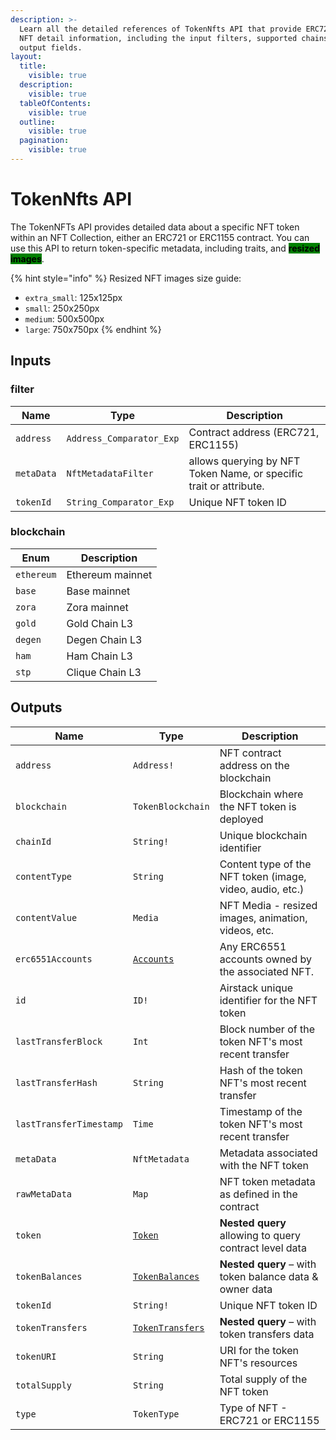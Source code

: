 ```yaml
---
description: >-
  Learn all the detailed references of TokenNfts API that provide ERC721/1155
  NFT detail information, including the input filters, supported chains, and
  output fields.
layout:
  title:
    visible: true
  description:
    visible: true
  tableOfContents:
    visible: true
  outline:
    visible: true
  pagination:
    visible: true
---
```


# TokenNfts API

The TokenNFTs API provides detailed data about a specific NFT token within an NFT Collection, either an ERC721 or ERC1155 contract. You can use this API to return token-specific metadata, including traits, and <mark style="background-color:green;">**resized images**</mark>.

{% hint style="info" %}
Resized NFT images size guide:

* `extra_small`: 125x125px
* `small`: 250x250px
* `medium`: 500x500px
* `large`: 750x750px
{% endhint %}

## Inputs

### filter

| Name       | Type                     | Description                                                        |
| ---------- | ------------------------ | ------------------------------------------------------------------ |
| `address`  | `Address_Comparator_Exp` | Contract address (ERC721, ERC1155)                                 |
| `metaData` | `NftMetadataFilter`      | allows querying by NFT Token Name, or specific trait or attribute. |
| `tokenId`  | `String_Comparator_Exp`  | Unique NFT token ID                                                |

### blockchain

| Enum       | Description      |
| ---------- | ---------------- |
| `ethereum` | Ethereum mainnet |
| `base`     | Base mainnet     |
| `zora`     | Zora mainnet     |
| `gold`     | Gold Chain L3    |
| `degen`    | Degen Chain L3   |
| `ham`      | Ham Chain L3     |
| `stp`      | Clique Chain L3  |

## Outputs

| Name                    | Type                                      | Description                                               |
| ----------------------- | ----------------------------------------- | --------------------------------------------------------- |
| `address`               | `Address!`                                | NFT contract address on the blockchain                    |
| `blockchain`            | `TokenBlockchain`                         | Blockchain where the NFT token is deployed                |
| `chainId`               | `String!`                                 | Unique blockchain identifier                              |
| `contentType`           | `String`                                  | Content type of the NFT token (image, video, audio, etc.) |
| `contentValue`          | `Media`                                   | NFT Media - resized images, animation, videos, etc.       |
| `erc6551Accounts`       | [`Accounts`](accounts-api.md)             | Any ERC6551 accounts owned by the associated NFT.         |
| `id`                    | `ID!`                                     | Airstack unique identifier for the NFT token              |
| `lastTransferBlock`     | `Int`                                     | Block number of the token NFT's most recent transfer      |
| `lastTransferHash`      | `String`                                  | Hash of the token NFT's most recent transfer              |
| `lastTransferTimestamp` | `Time`                                    | Timestamp of the token NFT's most recent transfer         |
| `metaData`              | `NftMetadata`                             | Metadata associated with the NFT token                    |
| `rawMetaData`           | `Map`                                     | NFT token metadata as defined in the contract             |
| `token`                 | [`Token`](tokens-api.md)                  | **Nested query** allowing to query contract level data    |
| `tokenBalances`         | [`TokenBalances`](tokenbalances-api.md)   | **Nested query** – with token balance data & owner data   |
| `tokenId`               | `String!`                                 | Unique NFT token ID                                       |
| `tokenTransfers`        | [`TokenTransfers`](tokentransfers-api.md) | **Nested query** – with token transfers data              |
| `tokenURI`              | `String`                                  | URI for the token NFT's resources                         |
| `totalSupply`           | `String`                                  | Total supply of the NFT token                             |
| `type`                  | `TokenType`                               | Type of NFT - ERC721 or ERC1155                           |
